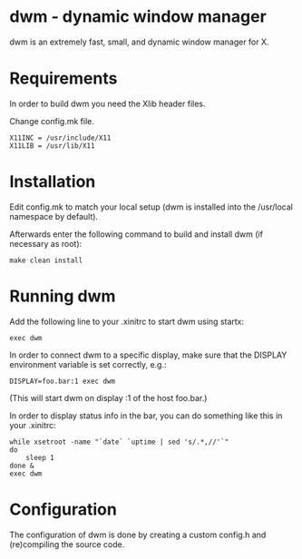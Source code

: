 #	dwm - dynamic window manager
dwm is an extremely fast, small, and dynamic window manager for X.


#	Requirements
In order to build dwm you need the Xlib header files.

Change config.mk file.
```
X11INC = /usr/include/X11
X11LIB = /usr/lib/X11
```

#	Installation
Edit config.mk to match your local setup (dwm is installed into
the /usr/local namespace by default).

Afterwards enter the following command to build and install dwm (if
necessary as root):
```
make clean install
```

#	Running dwm
Add the following line to your .xinitrc to start dwm using startx:
```
exec dwm
```
In order to connect dwm to a specific display, make sure that
the DISPLAY environment variable is set correctly, e.g.:
```
DISPLAY=foo.bar:1 exec dwm
```
(This will start dwm on display :1 of the host foo.bar.)

In order to display status info in the bar, you can do something
like this in your .xinitrc:
```
while xsetroot -name "`date` `uptime | sed 's/.*,//'`"
do
	sleep 1
done &
exec dwm
```

#	Configuration
The configuration of dwm is done by creating a custom config.h
and (re)compiling the source code.
